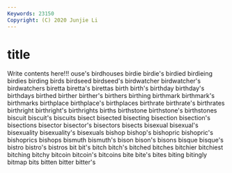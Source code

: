 ```yaml
---
Keywords: 23150
Copyright: (C) 2020 Junjie Li
---
```


# title

Write contents here!!!
ouse's 
birdhouses 
birdie 
birdie's 
birdied
birdieing 
birdies 
birding 
birds 
birdseed 
birdseed's 
birdwatcher 
birdwatcher's 
birdwatchers 
biretta
biretta's 
birettas 
birth 
birth's 
birthday 
birthday's 
birthdays 
birthed 
birther 
birther's
birthers 
birthing 
birthmark 
birthmark's 
birthmarks 
birthplace 
birthplace's 
birthplaces 
birthrate 
birthrate's
birthrates 
birthright 
birthright's 
birthrights 
births 
birthstone 
birthstone's 
birthstones 
biscuit 
biscuit's
biscuits 
bisect 
bisected 
bisecting 
bisection 
bisection's 
bisections 
bisector 
bisector's 
bisectors
bisects 
bisexual 
bisexual's 
bisexuality 
bisexuality's 
bisexuals 
bishop 
bishop's 
bishopric 
bishopric's
bishoprics 
bishops 
bismuth 
bismuth's 
bison 
bison's 
bisons 
bisque 
bisque's 
bistro
bistro's 
bistros 
bit 
bit's 
bitch 
bitch's 
bitched 
bitches 
bitchier 
bitchiest
bitching 
bitchy 
bitcoin 
bitcoin's 
bitcoins 
bite 
bite's 
bites 
biting 
bitingly
bitmap 
bits 
bitten 
bitter 
bitter's 
